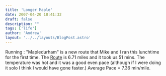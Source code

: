 ```yaml
---
title: 'Longer Maple'
date: 2007-04-20 18:41:32
draft: false
description: ""
tags: ['life']
author: 'Andrew'
layout: '../../layouts/BlogPost.astro'
---
```


Running : "Mapledurham" is a new route that Mike and I ran this lunchtime for the first time. The [Route](http://www.gmap-pedometer.com/?r=877586) is 6.71 miles and it took us 51 mins. The temperature was hot and it was a good even pace (although if I were doing it solo I think I would have gone faster.) Average Pace = 7.36 min/mile.
